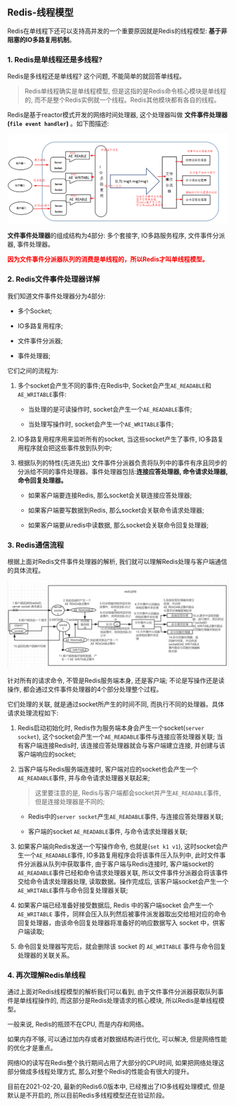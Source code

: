 ## Redis-线程模型

Redis在单线程下还可以支持高并发的一个重要原因就是Redis的线程模型: **基于非阻塞的IO多路复用机制**。

### 1. Redis是单线程还是多线程?

 Redis是多线程还是单线程? 这个问题, 不能简单的就回答单线程。

 > Redis单线程确实是单线程模型, 但是这指的是Redis命令核心模块是单线程的, 而不是整个Redis实例就一个线程。Redis其他模块都有各自的线程。

Redis是基于reactor模式开发的网络时间处理器, 这个处理器叫做 **文件事件处理器(`file event handler`)** 。如下图描述:

![redis_threadmodel1](image/redis_threadmodel1.png)

**文件事件处理器**的组成结构为4部分: 多个套接字, IO多路服务程序, 文件事件分派器, 事件处理器。

**<font color='red'>因为文件事件分派器队列的消费是单线程的，所以Redis才叫单线程模型。</font>**

### 2. Redis文件事件处理器详解

我们知道文件事件处理器分为4部分:

- 多个Socket;

- IO多路复用程序;

- 文件事件分派器;

- 事件处理器;

它们之间的流程为:

1. 多个socket会产生不同的事件;在Redis中, Socket会产生`AE_READABLE`和`AE_WRITABLE`事件:

    - 当处理的是可读操作时, socket会产生一个`AE_READABLE`事件;

    - 当处理写操作时, socket会产生一个`AE_WRITABLE`事件;

2. IO多路复用程序用来监听所有的socket, 当这些socket产生了事件, IO多路复用程序就会把这些事件放到队列中;

3. 根据队列的特性(先进先出) 文件事件分派器负责将队列中的事件有序且同步的分派给不同的事件处理器。事件处理器包括:**连接应答处理器, 命令请求处理器,命令回复处理器。**

    - 如果客户端要连接Redis, 那么socket会关联连接应答处理器;

    - 如果客户端要写数据到Redis, 那么socket会关联命令请求处理器;

    - 如果客户端要从redis中读数据, 那么socket会关联命令回复处理器;

### 3. Redis通信流程

根据上面对Redis文件事件处理器的解析, 我们就可以理解Redis处理与客户端通信的具体流程。

![redis_threadmodel2](image/redis_threadmodel2.png)

针对所有的请求命令, 不管是Redis服务端本身, 还是客户端; 不论是写操作还是读操作, 都会通过文件事件处理器的4个部分处理整个过程。

它们处理的关联, 就是通过socket所产生的时间不同, 而执行不同的处理器。具体请求处理流程如下:

1. Redis启动初始化时, Redis作为服务端本身会产生一个socket(`server socket`), 这个socket会产生一个`AE_READABLE`事件与连接应答处理器关联; 当有客户端连接Redis时, 该连接应答处理器就会与客户端建立连接, 并创建与该客户端响应的socket;

2. 当客户端与Redis服务端连接时, 客户端对应的socket也会产生一个`AE_READABLE`事件, 并与命令请求处理器关联起来;

    > 这里要注意的是, Redis与客户端都会socket并产生`AE_READABLE`事件, 但是连接处理器是不同的;

    - Redis中的`server socket`产生`AE_READABLE`事件, 与连接应答处理器关联;

    - 客户端的socket `AE_READABLE`事件, 与命令请求处理器关联;

3. 如果客户端向Redis发送一个写操作命令, 也就是(`set k1 v1`), 这时socket会产生一个`AE_READABLE`事件, IO多路复用程序会将该事件压入队列中, 此时文件事件分派器从队列中获取事件, 由于客户端与Redis连接时, 客户端socket的`AE_READABLE`事件已经和命令请求处理器关联, 所以文件事件分派器会将该事件交给命令请求处理器处理, 读取数据。操作完成后, 该客户端socket会产生一个`AE_WRITABLE`事件与命令回复处理器关联;

4. 如果客户端已经准备好接受数据后, Redis 中的客户端socket 会产生一个 `AE_WRITABLE` 事件，同样会压入队列然后被事件派发器取出交给相对应的命令回复处理器，由该命令回复处理器将准备好的响应数据写入 socket 中，供客户端读取;

5. 命令回复处理器写完后，就会删除该 socket 的 `AE_WRITABLE` 事件与命令回复处理器的关联关系。

### 4. 再次理解Redis单线程

通过上面对Redis线程模型的解析我们可以看到, 由于文件事件分派器获取队列事件是单线程操作的, 而这部分是Redis处理请求的核心模块, 所以Redis是单线程模型。

一般来说, Redis的瓶颈不在CPU, 而是内存和网络。

如果内存不够, 可以通过加内存或者对数据结构进行优化, 可以解决, 但是网络性能的优化才是重点。

网络IO的读写在Redis整个执行期间占用了大部分的CPU时间, 如果把网络处理这部分做成多线程处理方式, 那么对整个Redis的性能会有很大的提升。

目前在2021-02-20, 最新的Redis6.0版本中, 已经推出了IO多线程处理模式, 但是默认是不开启的, 所以目前Redis多线程模型还在验证阶段。